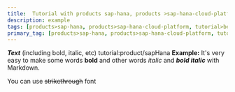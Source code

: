 ```yaml
---
title:  Tutorial with products sap-hana, products >sap-hana-cloud-platform, tutorial beginner
description: example
tags: [products>sap-hana, products>sap-hana-cloud-platform, tutorial>beginner]
primary_tag: [products>sap-hana, products>sap-hana-cloud-platform, tutorial>beginner]
---
```



***Text*** (including bold, italic, etc)
tutorial:product/sapHana
  **Example:** 
It's very easy to make some words **bold** and other words *italic* and ***bold italic*** with Markdown.

You can use ~~strikethrough~~ font

